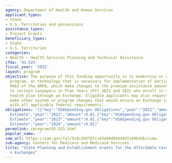 ```yaml
---
agency: Department of Health and Human Services
applicant_types:
- State
- U.S. Territories and possessions
assistance_types:
- Project Grants
beneficiary_types:
- State
- U.S. Territories
categories:
- Health - Health Services Planning and Technical Assistance
cfda: '93.525'
fiscal_year: '2022'
layout: program
objective: The purpose of this funding opportunity is to modernize or update any system,
  program, or technology that is necessary for implementation of Sections 9661 and
  9663 of the ARPA, which make changes to the premium assistance amounts available
  to certain taxpayers in Plan Years (PY) 2021 and 2022 who enroll in a qualified
  health plan through an Exchange. Eligible applicants may also request funding to
  make other system or program changes that would ensure an Exchange is compliant
  with all applicable federal requirements.
obligations: '[{"key":"USASpending.gov Obligations","year":"2022","amount":0.0},{"key":"SAM.gov
  Estimate","year":"2022","amount":0.0},{"key":"USASpending.gov Obligations","year":"2023","amount":-713361.79},{"key":"SAM.gov
  Estimate","year":"2023","amount":0.0},{"key":"USASpending.gov Obligations","year":"2024","amount":0.0},{"key":"SAM.gov
  Estimate","year":"2024","amount":0.0}]'
permalink: /program/93.525.html
popular_name: ''
sam_url: https://sam.gov/fal/5c8cd93f87cc43a09d9564dd1109b3db/view
sub-agency: Centers for Medicare and Medicaid Services
title: "State Planning and Establishment Grants for the Affordable Care Act (ACA)\u2019\
  s Exchanges"
---
```

